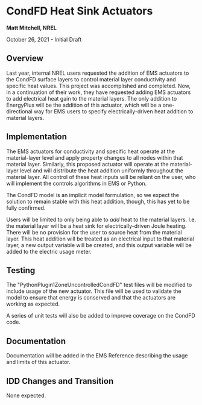 # CondFD Heat Sink Actuators

**Matt Mitchell, NREL**

October 26, 2021 - Initial Draft

## Overview

Last year, internal NREL users requested the addition of EMS actuators to the CondFD surface layers to control material layer conductivity and specific heat values. This project was accomplished and completed. Now, in a continuation of their work, they have requested adding EMS actuators to add electrical heat gain to the material layers. The only addition to EnergyPlus will be the addition of this actuator, which will be a one-directional way for EMS users to specify electrically-driven heat addition to material layers.

## Implementation

The EMS actuators for conductivity and specific heat operate at the material-layer level and apply property changes to all nodes within that material layer. Similarly, this proposed actuator will operate at the material-layer level and will distribute the heat addition uniformly throughout the material layer. All control of these heat inputs will be reliant on the user, who will implement the controls algorithms in EMS or Python.

The CondFD model is an implicit model formulation, so we expect the solution to remain stable with this heat addition, though, this has yet to be fully confirmed.

Users will be limited to only being able to  *add* heat to the material layers. I.e. the material layer will be a heat sink for electrically-driven Joule heating. There will be no provision for the user to source heat from the material layer. This heat addition will be treated as an electrical input to that material layer, a new output variable will be created, and this output variable will be added to the electric usage meter.

## Testing

The "PythonPlugin1ZoneUncontrolledCondFD" test files will be modified to include usage of the new actuator. This file will be used to validate the model to ensure that energy is conserved and that the actuators are working as expected.

A series of unit tests will also be added to improve coverage on the CondFD code.

## Documentation

Documentation will be added in the EMS Reference describing the usage and limits of this actuator.

## IDD Changes and Transition

None expected.
